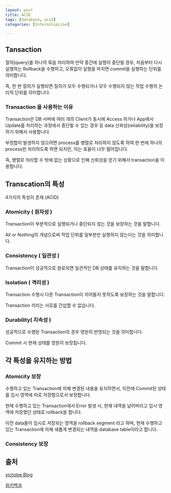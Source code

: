 ```yaml
---
layout: post
title: ACID
tags: [database, acid]
categories: [InternshipLine]

---
```


## Tansaction

질의(query)를 하나의 묶음 처리하여 만약 중간에 실행이 중단될 경우, 처음부터 다시 실행하는 Rollback을 수행하고, 오류없이 실행을 마치면 commit을 실행하는 단위를 의미합니다.

즉, 한 번 질의가 실행되면 질의가 모두 수행되거나 모두 수행되지 않는 작업 수행의 논리적 단위를 의미합니다.

### Transaction 을 사용하는 이유

Transaction은 DB 서버에 여러 개의 Client가 동시에 Access 하거나 App에서 Update를 처리하는 과정에서 중단될 수 있는 경우 등 data 신뢰성(reliability)을 보장하기 위해서 사용합니다.

부정합이 발생하지 않으려면 process를 병렬로 처리하지 않도록 하여 한 번에 하나의 process만 처리하도록 하면 되지만, 이는 효율이 너무 떨어집니다.

즉, 병렬로 처리할 수 밖에 없는 상황으로 인해 신뢰성을 얻기 위해서 transaction을 이용합니다.

## Transcation의 특성

4가지의 특성이 존재 (ACID)

### Atomicity ( 원자성 )

Transaction이 부분적으로 실행되거나 중단되지 않는 것을 보장하는 것을 말합니다.

All or Nothing의 개념으로써 작업 단위를 일부분만 실행하지 않는다는 것을 의미합니다.

### Consistency ( 일관성 )

Transaction이 성공적으로 완료되면 일관적인 DB 상태를 유지하는 것을 말합니다.

### Isolation ( 격리성 )

Transaction 수행시 다른 Transaction이 끼어들지 못하도록 보장하는 것을 말합니다.

Transaction 끼리는 서로를 간섭할 수 없습니다.

### Durability( 지속성 )

성공적으로 수행된 Transaction의 경우 영원히 반영되는 것을 의미합니다.

Commit 시 현재 상태를 영원히 보장됩니다.

## 각 특성을 유지하는 방법

### Atomicity 보장

수행하고 있는 Transaction에 의해 변경된 내용을 유지하면서, 이전에 Commit된 상태를 임시 영역에 따로 저장함으로서 보장합니다.

현재 수행하고 있는 Transaction에서 Error 발생 시, 현재 내역을 날려버리고 임시 영역에 저장했던 상태로 rollback을 합니다.

이전 data들이 임시로 저장되는 영역을 rollback segment 라고 하며, 현재 수행하고 있는 Transaction에 의해 새롭게 변경되는 내역을 database table이라고 합니다.

### Consistency 보장



## 출처

[victolee Blog](https://victorydntmd.tistory.com/129)

[위키백과](https://ko.wikipedia.org/wiki/ACID)